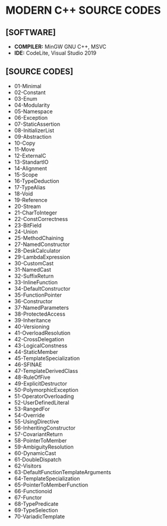# **MODERN C++ SOURCE CODES**

## [SOFTWARE]
- **COMPILER:** MinGW GNU C++, MSVC
- **IDE:** CodeLite, Visual Studio 2019

## [SOURCE CODES]
- 01-Minimal
- 02-Constant
- 03-Enum
- 04-Modularity
- 05-Namespace
- 06-Exception
- 07-StaticAssertion
- 08-InitializerList
- 09-Abstraction
- 10-Copy
- 11-Move
- 12-ExternalC
- 13-StandartIO
- 14-Alignment
- 15-Scope
- 16-TypeDeduction
- 17-TypeAlias
- 18-Void
- 19-Reference
- 20-Stream
- 21-CharToInteger
- 22-ConstCorrectness
- 23-BitField
- 24-Union
- 25-MethodChaining
- 27-NamedConstructor
- 28-DeskCalculator
- 29-LambdaExpression
- 30-CustomCast
- 31-NamedCast
- 32-SuffixReturn
- 33-InlineFunction
- 34-DefaultConstructor
- 35-FunctionPointer
- 36-Constructor
- 37-NamedParameters
- 38-ProtectedAccess
- 39-Inheritance
- 40-Versioning
- 41-OverloadResolution
- 42-CrossDelegation
- 43-LogicalConstness
- 44-StaticMember
- 45-TemplateSpecialization
- 46-SFINAE
- 47-TemplateDerivedClass
- 48-RuleOfFive
- 49-ExplicitDestructor
- 50-PolymorphicException
- 51-OperatorOverloading
- 52-UserDefinedLiteral
- 53-RangedFor
- 54-Override
- 55-UsingDirective
- 56-InheritingConstructor
- 57-CovariantReturn
- 58-PointerToMember
- 59-AmbiguityResolution
- 60-DynamicCast
- 61-DoubleDispatch
- 62-Visitors
- 63-DefaultFunctionTemplateArguments
- 64-TemplateSpecialization
- 65-PointerToMemberFunction
- 66-Functionoid
- 67-Functor
- 68-TypePredicate
- 69-TypeSelection
- 70-VariadicTemplate